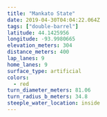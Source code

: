 ```yaml
---
title: "Mankato State"
date: 2019-04-30T04:04:22.064Z
tags: ["double-barrel"]
latitude: 44.1425956
longitude: -93.9980665
elevation_meters: 304
distance_meters: 400
lap_lanes: 9
home_lanes: 9
surface_type: artificial
colors:
  - red
turn_diameter_meters: 81.06
turn_radius_b_meters: 34.8
steeple_water_location: inside
---
```



